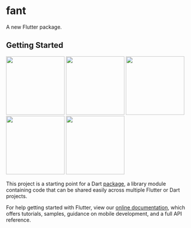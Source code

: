 # fant

A new Flutter package.

## Getting Started


<img  width="160" src="https://github.com/yx544806988/fant/blob/master/fant_example/image/Screenshot_20200421-144658.jpg" />
<img  width="160" src="https://github.com/yx544806988/fant/blob/master/fant_example/image/Screenshot_20200421-144658.jpg" />
<img  width="160" src="https://github.com/yx544806988/fant/blob/master/fant_example/image/Screenshot_20200421-144658.jpg" />
<img  width="160" src="https://github.com/yx544806988/fant/blob/master/fant_example/image/Screenshot_20200421-144658.jpg" />
<img  width="160" src="https://github.com/yx544806988/fant/blob/master/fant_example/image/Screenshot_20200421-144658.jpg" />

This project is a starting point for a Dart
[package](https://flutter.dev/developing-packages/),
a library module containing code that can be shared easily across
multiple Flutter or Dart projects.

For help getting started with Flutter, view our 
[online documentation](https://flutter.dev/docs), which offers tutorials, 
samples, guidance on mobile development, and a full API reference.
